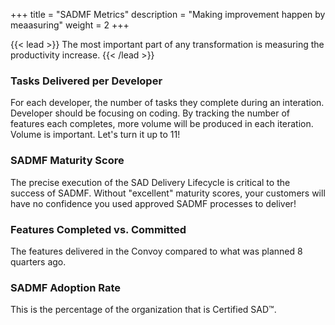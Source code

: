 +++
title = "SADMF Metrics"
description = "Making improvement happen by meaasuring"
weight = 2
+++

{{< lead >}}
The most important part of any transformation is measuring the productivity increase. 
{{< /lead >}}

### Tasks Delivered per Developer

For each developer, the number of tasks they complete during an interation. Developer should be focusing on coding. By tracking the number of features each completes, more volume will be produced in each iteration. Volume is important. Let's turn it up to 11!

### SADMF Maturity Score

The precise execution of the SAD Delivery Lifecycle is critical to the success of SADMF. Without "excellent" maturity scores, your customers will have no confidence you used approved SADMF processes to deliver!

### Features Completed vs. Committed

The features delivered in the Convoy compared to what was planned 8 quarters ago.

### SADMF Adoption Rate

This is the percentage of the organization that is Certified SAD&trade;.
